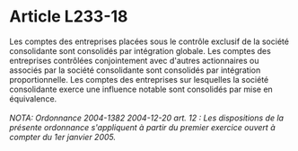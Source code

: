 # Article L233-18

Les comptes des entreprises placées sous le contrôle exclusif de la société consolidante sont consolidés par intégration globale.   Les comptes des entreprises contrôlées conjointement avec d'autres actionnaires ou associés par la société consolidante sont consolidés par intégration proportionnelle.   Les comptes des entreprises sur lesquelles la société consolidante exerce une influence notable sont consolidés par mise en équivalence.<br/><br/><i>NOTA:  Ordonnance 2004-1382 2004-12-20 art. 12 : Les dispositions de la présente ordonnance s'appliquent à partir du premier exercice ouvert à compter du 1er janvier 2005.</i>